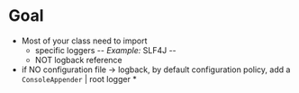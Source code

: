 # Goal
* Most of your class need to import
  * specific loggers -- _Example:_ SLF4J --
  * NOT logback reference
* if NO configuration file -> logback, by default configuration policy, add a `ConsoleAppender` | root logger
  * 
